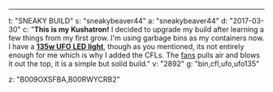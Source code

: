 ---
t: "SNEAKY BUILD"
s: "sneakybeaver44"
a: "sneakybeaver44"
d: "2017-03-30"
c: "<strong>This is my Kushatron!</strong> I decided to upgrade my build after learning a few things from my first grow. I'm using garbage bins as my containers now. I have a <a href='http://amzn.to/2o2hbVC'><strong>135w UFO LED light</strong></a>, though as you mentioned, its not entirely enough for me which is why I added the CFLs. The <a href='http://amzn.to/2nB2DK6'>fans</a> pulls air and blows it out the top, it is a simple but solid build."
v: "2892"
g: "bin,cfl,ufo,ufo135"

z: "B009OXSFBA,B00RWYCRB2"
